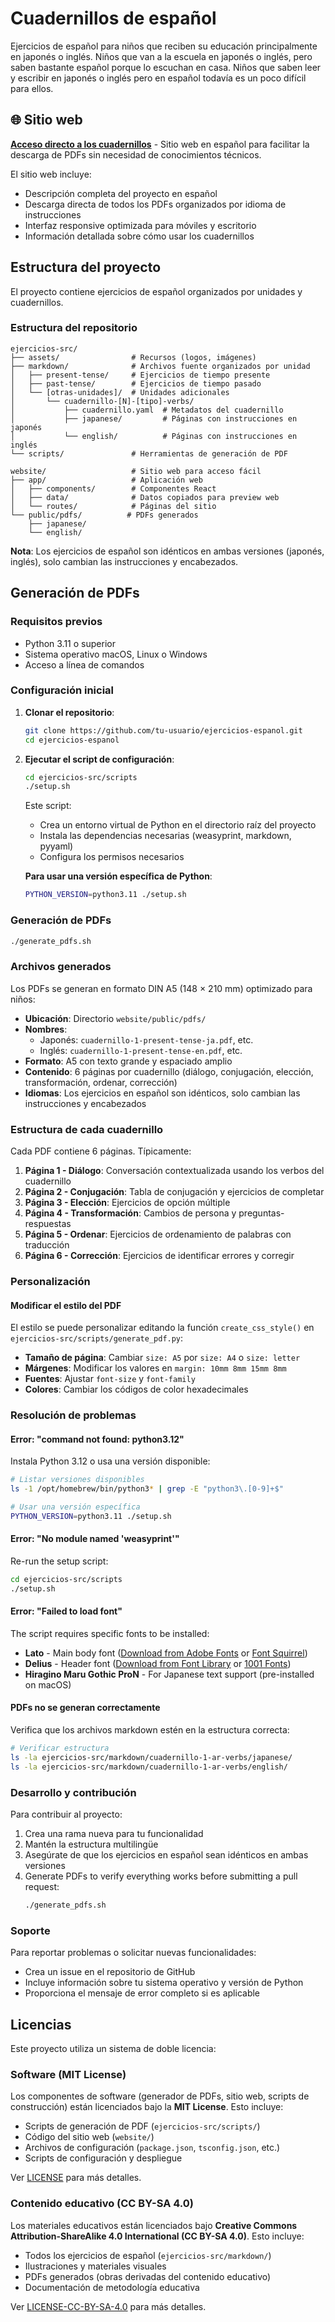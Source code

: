 # Cuadernillos de español

Ejercicios de español para niños que reciben su educación principalmente en japonés o inglés. Niños que van a la escuela en japonés o inglés, pero saben bastante español porque lo escuchan en casa. Niños que saben leer y escribir en japonés o inglés pero en español todavía es un poco difícil para ellos.

## 🌐 Sitio web

**[Acceso directo a los cuadernillos](website/)** - Sitio web en español para facilitar la descarga de PDFs sin necesidad de conocimientos técnicos.

El sitio web incluye:

- Descripción completa del proyecto en español
- Descarga directa de todos los PDFs organizados por idioma de instrucciones
- Interfaz responsive optimizada para móviles y escritorio
- Información detallada sobre cómo usar los cuadernillos

## Estructura del proyecto

El proyecto contiene ejercicios de español organizados por unidades y cuadernillos.

### Estructura del repositorio

```
ejercicios-src/
├── assets/                # Recursos (logos, imágenes)
├── markdown/              # Archivos fuente organizados por unidad
│   ├── present-tense/     # Ejercicios de tiempo presente
│   ├── past-tense/        # Ejercicios de tiempo pasado
│   └── [otras-unidades]/  # Unidades adicionales
│       └── cuadernillo-[N]-[tipo]-verbs/
│           ├── cuadernillo.yaml  # Metadatos del cuadernillo
│           ├── japanese/         # Páginas con instrucciones en japonés
│           └── english/          # Páginas con instrucciones en inglés
└── scripts/               # Herramientas de generación de PDF

website/                   # Sitio web para acceso fácil
├── app/                   # Aplicación web
│   ├── components/        # Componentes React
│   ├── data/              # Datos copiados para preview web
│   └── routes/            # Páginas del sitio
└── public/pdfs/          # PDFs generados
    ├── japanese/
    └── english/
```

**Nota**: Los ejercicios de español son idénticos en ambas versiones (japonés, inglés), solo cambian las instrucciones y encabezados.

## Generación de PDFs

### Requisitos previos

- Python 3.11 o superior
- Sistema operativo macOS, Linux o Windows
- Acceso a línea de comandos

### Configuración inicial

1. **Clonar el repositorio**:

   ```bash
   git clone https://github.com/tu-usuario/ejercicios-espanol.git
   cd ejercicios-espanol
   ```

2. **Ejecutar el script de configuración**:

   ```bash
   cd ejercicios-src/scripts
   ./setup.sh
   ```

   Este script:

   - Crea un entorno virtual de Python en el directorio raíz del proyecto
   - Instala las dependencias necesarias (weasyprint, markdown, pyyaml)
   - Configura los permisos necesarios

   **Para usar una versión específica de Python**:

   ```bash
   PYTHON_VERSION=python3.11 ./setup.sh
   ```

### Generación de PDFs

```bash
./generate_pdfs.sh
```

### Archivos generados

Los PDFs se generan en formato DIN A5 (148 × 210 mm) optimizado para niños:

- **Ubicación**: Directorio `website/public/pdfs/`
- **Nombres**:
  - Japonés: `cuadernillo-1-present-tense-ja.pdf`, etc.
  - Inglés: `cuadernillo-1-present-tense-en.pdf`, etc.
- **Formato**: A5 con texto grande y espaciado amplio
- **Contenido**: 6 páginas por cuadernillo (diálogo, conjugación, elección, transformación, ordenar, corrección)
- **Idiomas**: Los ejercicios en español son idénticos, solo cambian las instrucciones y encabezados

### Estructura de cada cuadernillo

Cada PDF contiene 6 páginas. Típicamente:

1. **Página 1 - Diálogo**: Conversación contextualizada usando los verbos del cuadernillo
2. **Página 2 - Conjugación**: Tabla de conjugación y ejercicios de completar
3. **Página 3 - Elección**: Ejercicios de opción múltiple
4. **Página 4 - Transformación**: Cambios de persona y preguntas-respuestas
5. **Página 5 - Ordenar**: Ejercicios de ordenamiento de palabras con traducción
6. **Página 6 - Corrección**: Ejercicios de identificar errores y corregir

### Personalización

#### Modificar el estilo del PDF

El estilo se puede personalizar editando la función `create_css_style()` en `ejercicios-src/scripts/generate_pdf.py`:

- **Tamaño de página**: Cambiar `size: A5` por `size: A4` o `size: letter`
- **Márgenes**: Modificar los valores en `margin: 10mm 8mm 15mm 8mm`
- **Fuentes**: Ajustar `font-size` y `font-family`
- **Colores**: Cambiar los códigos de color hexadecimales

### Resolución de problemas

#### Error: "command not found: python3.12"

Instala Python 3.12 o usa una versión disponible:

```bash
# Listar versiones disponibles
ls -1 /opt/homebrew/bin/python3* | grep -E "python3\.[0-9]+$"

# Usar una versión específica
PYTHON_VERSION=python3.11 ./setup.sh
```

#### Error: "No module named 'weasyprint'"

Re-run the setup script:

```bash
cd ejercicios-src/scripts
./setup.sh
```

#### Error: "Failed to load font"

The script requires specific fonts to be installed:
- **Lato** - Main body font ([Download from Adobe Fonts](https://fonts.adobe.com/fonts/lato) or [Font Squirrel](https://www.fontsquirrel.com/fonts/lato))
- **Delius** - Header font ([Download from Font Library](https://fontlibrary.org/en/font/delius) or [1001 Fonts](https://www.1001fonts.com/delius-font.html))
- **Hiragino Maru Gothic ProN** - For Japanese text support (pre-installed on macOS)

#### PDFs no se generan correctamente

Verifica que los archivos markdown estén en la estructura correcta:

```bash
# Verificar estructura
ls -la ejercicios-src/markdown/cuadernillo-1-ar-verbs/japanese/
ls -la ejercicios-src/markdown/cuadernillo-1-ar-verbs/english/
```

### Desarrollo y contribución

Para contribuir al proyecto:

1. Crea una rama nueva para tu funcionalidad
2. Mantén la estructura multilingüe
3. Asegúrate de que los ejercicios en español sean idénticos en ambas versiones
4. Generate PDFs to verify everything works before submitting a pull request:
   ```bash
   ./generate_pdfs.sh
   ```

### Soporte

Para reportar problemas o solicitar nuevas funcionalidades:

- Crea un issue en el repositorio de GitHub
- Incluye información sobre tu sistema operativo y versión de Python
- Proporciona el mensaje de error completo si es aplicable

## Licencias

Este proyecto utiliza un sistema de doble licencia:

### Software (MIT License)

Los componentes de software (generador de PDFs, sitio web, scripts de construcción) están licenciados bajo la **MIT License**. Esto incluye:

- Scripts de generación de PDF (`ejercicios-src/scripts/`)
- Código del sitio web (`website/`)
- Archivos de configuración (`package.json`, `tsconfig.json`, etc.)
- Scripts de configuración y despliegue

Ver [LICENSE](LICENSE) para más detalles.

### Contenido educativo (CC BY-SA 4.0)

Los materiales educativos están licenciados bajo **Creative Commons Attribution-ShareAlike 4.0 International (CC BY-SA 4.0)**. Esto incluye:

- Todos los ejercicios de español (`ejercicios-src/markdown/`)
- Ilustraciones y materiales visuales
- PDFs generados (obras derivadas del contenido educativo)
- Documentación de metodología educativa

Ver [LICENSE-CC-BY-SA-4.0](LICENSE-CC-BY-SA-4.0) para más detalles.

